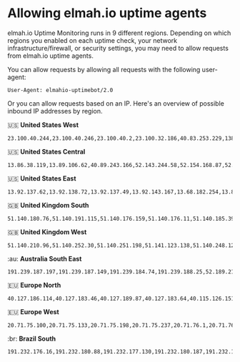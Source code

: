 # Allowing elmah.io uptime agents

elmah.io Uptime Monitoring runs in 9 different regions. Depending on which regions you enabled on each uptime check, your network infrastructure/firewall, or security settings, you may need to allow requests from elmah.io uptime agents.

You can allow requests by allowing all requests with the following user-agent:

```
User-Agent: elmahio-uptimebot/2.0
```

Or you can allow requests based on an IP. Here's an overview of possible inbound IP addresses by region.

:us: **United States West**

```
23.100.40.244,23.100.40.246,23.100.40.2,23.100.32.186,40.83.253.229,138.91.92.9,138.91.172.82,138.91.230.36,138.91.228.104,23.100.46.198,40.112.243.45,20.190.0.233,20.190.1.8,20.190.1.21,20.190.1.32,20.190.1.42,20.190.1.61,20.190.1.72,20.190.0.33,20.190.1.162,20.190.1.177,20.190.1.187,20.190.1.191,52.149.26.109,52.149.26.223,52.149.26.248,52.149.27.21,52.149.27.137,52.149.28.241,51.143.61.29,52.137.93.170,52.149.29.95,52.149.29.238,52.149.30.76,52.149.30.96,20.190.1.217,20.190.2.43,20.190.2.66,52.143.80.96,52.156.145.74,52.156.145.106
```

:us: **United States Central**

```
13.86.38.119,13.89.106.62,40.89.243.166,52.143.244.58,52.154.168.87,52.154.169.9,52.154.169.57,52.154.169.86,52.154.169.106,52.154.169.204,52.154.170.25,52.154.170.83,52.154.170.158,52.154.171.81,52.154.171.88,52.154.173.21,40.89.244.137,52.154.173.79,52.154.173.101,52.154.173.180,52.154.174.243,52.154.175.58,52.154.240.147,52.154.240.170,52.154.241.97,52.154.241.132,52.154.241.246,52.154.43.251,52.154.44.21,52.154.44.95
```

:us: **United States East**

```
13.92.137.62,13.92.138.72,13.92.137.49,13.92.143.167,13.68.182.254,13.82.23.172,13.82.23.182,13.82.18.16,13.82.18.62,13.92.139.214,40.71.11.179,52.247.85.151,52.247.85.207,52.247.85.217,52.247.85.218,52.247.85.228,52.247.85.242,52.247.74.244,52.247.75.195,52.247.76.11,52.247.76.21,52.247.76.72,52.247.76.155,52.247.85.252,52.247.86.14,52.247.86.22,52.167.77.53,52.177.247.146,52.184.204.69,20.49.97.1
```

:gb: **United Kingdom South**

```
51.140.180.76,51.140.191.115,51.140.176.159,51.140.176.11,51.140.185.39,51.140.177.87,51.140.185.119,51.140.188.39,51.140.188.241,51.140.183.68,51.140.184.173
```

:gb: **United Kingdom West**

```
51.140.210.96,51.140.252.30,51.140.251.198,51.141.123.138,51.140.248.129,51.140.252.164,51.140.248.213,52.142.164.59,51.140.248.195,51.140.250.153
```

:au: **Australia South East**

```
191.239.187.197,191.239.187.149,191.239.184.74,191.239.188.25,52.189.210.149,52.189.209.158,52.189.215.220,52.189.208.40,40.127.95.32,40.115.76.80,40.115.76.83,40.115.76.93,40.115.76.94,40.115.76.101,40.115.76.109,40.115.76.129,40.115.76.143,191.239.188.11,13.77.50.103
```

:eu: **Europe North**

```
40.127.186.114,40.127.183.46,40.127.189.87,40.127.183.64,40.115.126.151,137.135.216.255,40.85.101.214,40.85.101.216,40.85.101.219,40.127.139.252,13.69.228.38
```

:eu: **Europe West**

```
20.71.75.100,20.71.75.133,20.71.75.198,20.71.75.237,20.71.76.1,20.71.76.23,20.71.76.57,20.71.76.171,20.71.76.196,20.71.77.10,20.71.77.83,20.71.77.134,20.71.77.205,20.71.78.20,20.71.78.208,20.71.78.243,20.71.79.77,20.71.79.165,20.71.79.228,20.73.232.14,20.73.232.51,20.73.232.121,20.73.232.130,20.73.232.163,20.73.232.186,20.73.232.217,20.73.232.241,20.73.132.133,20.73.132.167,20.73.133.173
```

:br: **Brazil South**

```
191.232.176.16,191.232.180.88,191.232.177.130,191.232.180.187,191.232.179.236,191.232.177.40,191.232.180.122
```